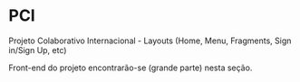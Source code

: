 # PCI
Projeto Colaborativo Internacional - Layouts (Home, Menu, Fragments, Sign in/Sign Up, etc)

Front-end do projeto encontrarão-se (grande parte) nesta seção.
